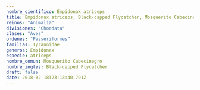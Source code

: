 ```yaml
---
nombre_cientifico: Empidonax atriceps
title: Empidonax atriceps, Black-capped Flycatcher, Mosquerito Cabecinegro
reinos: "Animalia"
divisiones: "Chordata"
clases: "Aves"
ordenes: "Passeriformes"
familias: Tyrannidae
generos: Empidonax
especie: atriceps
nombre_comun: Mosquerito Cabecinegro
nombre_ingles: Black-capped Flycatcher
draft: false
date: 2018-02-18T23:13:40.791Z
---
```


